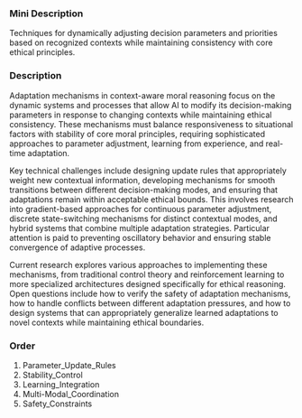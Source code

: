 ### Mini Description

Techniques for dynamically adjusting decision parameters and priorities based on recognized contexts while maintaining consistency with core ethical principles.

### Description

Adaptation mechanisms in context-aware moral reasoning focus on the dynamic systems and processes that allow AI to modify its decision-making parameters in response to changing contexts while maintaining ethical consistency. These mechanisms must balance responsiveness to situational factors with stability of core moral principles, requiring sophisticated approaches to parameter adjustment, learning from experience, and real-time adaptation.

Key technical challenges include designing update rules that appropriately weight new contextual information, developing mechanisms for smooth transitions between different decision-making modes, and ensuring that adaptations remain within acceptable ethical bounds. This involves research into gradient-based approaches for continuous parameter adjustment, discrete state-switching mechanisms for distinct contextual modes, and hybrid systems that combine multiple adaptation strategies. Particular attention is paid to preventing oscillatory behavior and ensuring stable convergence of adaptive processes.

Current research explores various approaches to implementing these mechanisms, from traditional control theory and reinforcement learning to more specialized architectures designed specifically for ethical reasoning. Open questions include how to verify the safety of adaptation mechanisms, how to handle conflicts between different adaptation pressures, and how to design systems that can appropriately generalize learned adaptations to novel contexts while maintaining ethical boundaries.

### Order

1. Parameter_Update_Rules
2. Stability_Control
3. Learning_Integration
4. Multi-Modal_Coordination
5. Safety_Constraints
